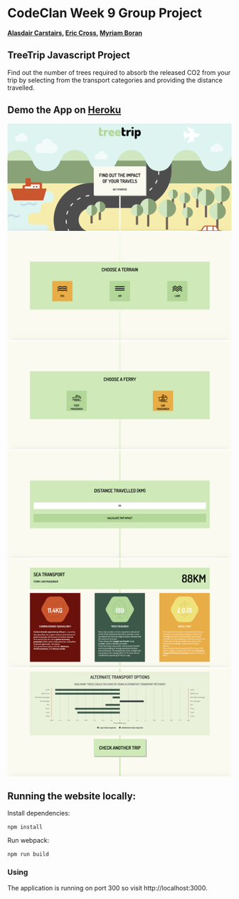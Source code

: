 # CodeClan Week 9 Group Project
**[Alasdair Carstairs](https://github.com/Alasdair321), [Eric Cross](https://github.com/ericxcross), [Myriam Boran](https://github.com/MyriamBoran)**

## TreeTrip Javascript Project

Find out the number of trees required to absorb the released CO2 from your trip by selecting from the transport categories and providing the distance travelled.

## Demo the App on **[Heroku](https://treetrip-co2e.herokuapp.com/)**

![Screenshot landing page](client/public/images/screenshot1.png)
![Screenshot first category](client/public/images/screenshot2.png)
![Screenshot second category](client/public/images/screenshot3.png)
![Screenshot distance category](client/public/images/screenshot4.png)
![Screenshot results](client/public/images/screenshot5.png)
![Screenshot alternative options](client/public/images/screenshot6.png)

## Running the website locally:

Install dependencies:

```
npm install
```

Run webpack:

```
npm run build
```

### Using

The application is running on port 300 so visit http://localhost:3000.
